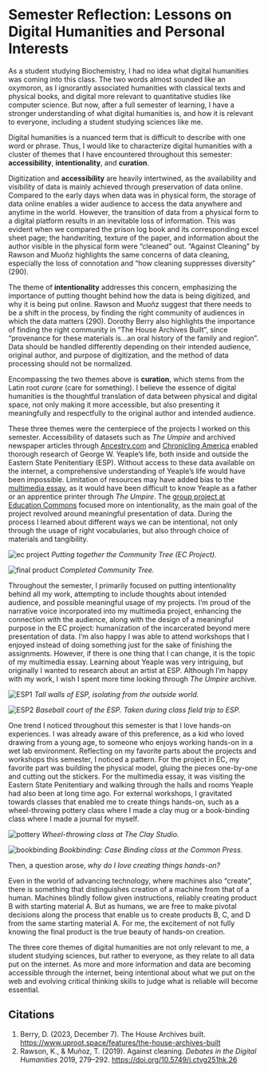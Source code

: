 # Semester Reflection: Lessons on Digital Humanities and Personal Interests

As a student studying Biochemistry, I had no idea what digital humanities was coming into this class. The two words almost sounded like an oxymoron, as I ignorantly associated humanities with classical texts and physical books, and digital more relevant to quantitative studies like computer science. But now, after a full semester of learning, I have a stronger understanding of what digital humanities is, and how it is relevant to everyone, including a student studying sciences like me. 

Digital humanities is a nuanced term that is difficult to describe with one word or phrase. Thus, I would like to characterize digital humanities with a cluster of themes that I have encountered throughout this semester: **accessibility**, **intentionality**, and **curation**. 

Digitization and **accessibility** are heavily intertwined, as the availability and visibility of data is mainly achieved through preservation of data online. Compared to the early days when data was in physical form, the storage of data online enables a wider audience to access the data anywhere and anytime in the world. However, the transition of data from a physical form to a digital platform results in an inevitable loss of information. This was evident when we compared the prison log book and its corresponding excel sheet page; the handwriting, texture of the paper, and information about the author visible in the physical form were “cleaned” out. “Against Cleaning” by Rawson and Muoñz highlights the same concerns of data cleaning, especially the loss of connotation and “how cleaning suppresses diversity” (290).

The theme of **intentionality** addresses this concern, emphasizing the importance of putting thought behind how the data is being digitized, and why it is being put online. Rawson and Muoñz suggest that there needs to be a shift in the process, by finding the right community of audiences in which the data matters (290). Dorothy Berry also highlights the importance of finding the right community in “The House Archives Built”, since “provenance for these materials is…an oral history of the family and region”. Data should be handled differently depending on their intended audience, original author, and purpose of digitization, and the method of data processing should not be normalized. 

Encompassing the two themes above is **curation**, which stems from the Latin root *curare* (care for something). I believe the essence of digital humanities is the thoughtful translation of data between physical and digital space, not only making it more accessible, but also presenting it meaningfully and respectfully to the original author and intended audience. 

These three themes were the centerpiece of the projects I worked on this semester. Accessibility of datasets such as *The Umpire* and archived newspaper articles through [Ancestry.com](https://franklin.library.upenn.edu/catalog/FRANKLIN_9942524713503681) and [Chronicling America](https://chroniclingamerica.loc.gov/?&loclr=reclnk#tab=tab_advanced_search) enabled thorough research of George W. Yeaple’s life, both inside and outside the Eastern State Penitentiary (ESP). Without access to these data available on the internet, a comprehensive understanding of Yeaple’s life would have been impossible. Limitation of resources may have added bias to the [multimedia essay](https://printinginprisons.org/blog/kimh/), as it would have been difficult to know Yeaple as a father or an apprentice printer through *The Umpire*. The [group project at Education Commons](https://hhannahk.github.io/ec_reflection.html) focused more on intentionality, as the main goal of the project revolved around meaningful presentation of data. During the process I learned about different ways we can be intentional, not only through the usage of right vocabularies, but also through choice of materials and tangibility. 

![ec project](ECproject.png) 
*Putting together the Community Tree (EC Project).*

![final product](FinalProduct1.png) 
*Completed Community Tree.*

Throughout the semester, I primarily focused on putting intentionality behind all my work, attempting to include thoughts about intended audience, and possible meaningful usage of my projects. I’m proud of the narrative voice incorporated into my multimedia project, enhancing the connection with the audience, along with the design of a meaningful purpose in the EC project:  humanization of the incarcerated beyond mere presentation of data. I’m also happy I was able to attend workshops that I enjoyed instead of doing something just for the sake of finishing the assignments. However, if there is one thing that I can change, it is the topic of my multimedia essay. Learning about Yeaple was very intriguing, but originally I wanted to research about an artist at ESP. Although I’m happy with my work, I wish I spent more time looking through *The Umpire* archive. 

![ESP1](ESP1.png) 
*Tall walls of ESP, isolating from the outside world.*

![ESP2](ESP2.png) 
*Baseball court of the ESP. Taken during class field trip to ESP.*

One trend I noticed throughout this semester is that I love hands-on experiences. I was already aware of this preference, as a kid who loved drawing from a young age, to someone who enjoys working hands-on in a wet lab environment. Reflecting on my favorite parts about the projects and workshops this semester, I noticed a pattern. For the project in EC, my favorite part was building the physical model, gluing the pieces one-by-one and cutting out the stickers. For the multimedia essay, it was visiting the Eastern State Penitentiary and walking through the halls and rooms Yeaple had also been at long time ago. For external workshops, I gravitated towards classes that enabled me to create things hands-on, such as a wheel-throwing pottery class where I made a clay mug or a book-binding class where I made a journal for myself. 

![pottery](pottery.png) 
*Wheel-throwing class at The Clay Studio.*

![bookbinding](bookbinding.png) 
*Bookbinding: Case Binding class at the Common Press.*

Then, a question arose, *why do I love creating things hands-on?*

Even in the world of advancing technology, where machines also “create”, there is something that distinguishes creation of a machine from that of a human. Machines blindly follow given instructions, reliably creating product B with starting material A. But as humans, we are free to make pivotal decisions along the process that enable us to create products B, C, and D from the same starting material A. For me, the excitement of not fully knowing the final product is the true beauty of hands-on creation. 

The three core themes of digital humanities are not only relevant to me, a student studying sciences, but rather to everyone, as they relate to all data put on the internet. As more and more information and data are becoming accessible through the internet, being intentional about what we put on the web and evolving critical thinking skills to judge what is reliable will become essential.

## Citations
1. Berry, D. (2023, December 7). The House Archives built. https://www.uproot.space/features/the-house-archives-built
2. Rawson, K., & Muñoz, T. (2019). Against cleaning. *Debates in the Digital Humanities* 2019, 279–292. https://doi.org/10.5749/j.ctvg251hk.26 
